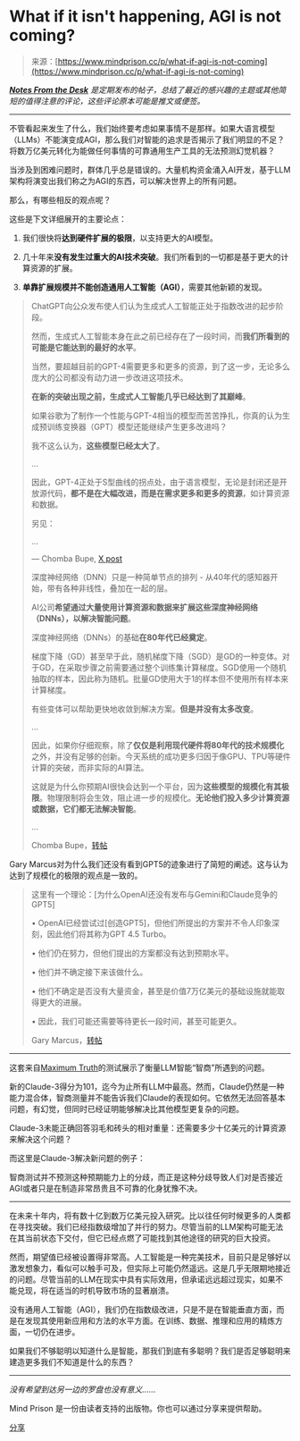 <!--yml

category: 未分类

date: 2024-05-27 14:42:54

-->

# What if it isn't happening, AGI is not coming?

> 来源：[https://www.mindprison.cc/p/what-if-agi-is-not-coming](https://www.mindprison.cc/p/what-if-agi-is-not-coming)

***[Notes From the Desk](https://www.mindprison.cc/s/notes-from-the-desk)** 是定期发布的帖子，总结了最近的感兴趣的主题或其他简短的值得注意的评论，这些评论原本可能是推文或便签。*

* * *

不管看起来发生了什么，我们始终要考虑如果事情不是那样。如果大语言模型（LLMs）不能演变成AGI，那么我们对智能的追求是否揭示了我们明显的不足？将数万亿美元转化为能做任何事情的可靠通用生产工具的无法预测幻觉机器？

当涉及到困难问题时，群体几乎总是错误的。大量机构资金涌入AI开发，基于LLM架构将演变出我们称之为AGI的东西，可以解决世界上的所有问题。

那么，有哪些相反的观点呢？

这些是下文详细展开的主要论点：

1.  我们很快将**达到硬件扩展的极限**，以支持更大的AI模型。

1.  几十年来**没有发生过重大的AI技术突破**。我们所看到的一切都是基于更大的计算资源的扩展。

1.  **单靠扩展规模并不能创造通用人工智能（AGI）**，需要其他新颖的发现。

> ChatGPT向公众发布使人们认为生成式人工智能正处于指数改进的起步阶段。
> 
> 然而，生成式人工智能本身在此之前已经存在了一段时间，而**我们所看到的可能是它能达到的最好的水平**。
> 
> 当然，要超越目前的GPT-4需要更多和更多的资源，到了这一步，无论多么庞大的公司都没有动力进一步改进这项技术。
> 
> **在新的突破出现之前，生成式人工智能几乎已经达到了其巅峰**。
> 
> 如果谷歌为了制作一个性能与GPT-4相当的模型而苦苦挣扎，你真的认为生成预训练变换器（GPT）模型还能继续产生更多改进吗？
> 
> 我不这么认为，**这些模型已经太大了**。
> 
> …
> 
> 因此，GPT-4正处于S型曲线的拐点处，由于语言模型，无论是封闭还是开放源代码，**都不是在大幅改进，而是在需求更多和更多的资源**，如计算资源和数据。
> 
> 另见：
> 
> …
> 
> — Chomba Bupe, [X post](https://twitter.com/ChombaBupe/status/1763617694023033226)
> 
> 深度神经网络（DNN）只是一种简单节点的排列 - 从40年代的感知器开始，带有各种非线性，叠加在一起的层。
> 
> AI公司**希望通过大量使用计算资源和数据来扩展这些深度神经网络（DNNs），以解决智能问题**。
> 
> 深度神经网络（DNNs）的基础**在80年代已经奠定**。
> 
> 梯度下降（GD）甚至早于此，随机梯度下降（SGD）是GD的一种变体。对于GD，在采取步骤之前需要通过整个训练集计算梯度。SGD使用一个随机抽取的样本，因此称为随机。批量GD使用大于1的样本但不使用所有样本来计算梯度。
> 
> 有些变体可以帮助更快地收敛到解决方案。**但是并没有太多改变**。
> 
> …
> 
> 因此，如果你仔细观察，除了**仅仅是利用现代硬件将80年代的技术规模化**之外，并没有足够的创新。今天系统的成功更多归因于像GPU、TPU等硬件计算的突破，而非实际的AI算法。
> 
> 这就是为什么你预期AI很快会达到一个平台，因为**这些模型的规模化有其极限**。物理限制将会生效，阻止进一步的规模化。**无论他们投入多少计算资源或数据，它们都无法解决智能**。
> 
> …
> 
> Chomba Bupe，[转帖](https://twitter.com/ChombaBupe/status/1763982592351629767)

Gary Marcus对为什么我们还没有看到GPT5的迹象进行了简短的阐述。这与认为达到了规模化的极限的观点是一致的。

> 这里有一个理论：[为什么OpenAI还没有发布与Gemini和Claude竞争的GPT5]
> 
> • OpenAI已经尝试过[创造GPT5]，但他们所提出的方案并不令人印象深刻，因此他们将其称为GPT 4.5 Turbo。
> 
> • 他们仍在努力，但他们提出的方案都没有达到预期水平。
> 
> • 他们并不确定接下来该做什么。
> 
> • 他们不确定是否没有大量资金，甚至是价值7万亿美元的基础设施就能取得更大的进展。
> 
> • 因此，我们可能还需要等待更长一段时间，甚至可能更久。
> 
> Gary Marcus，[转帖](https://twitter.com/GaryMarcus/status/1765198638182256780)

* * *

这套来自[Maximum Truth](https://www.maximumtruth.org/p/ais-ranked-by-iq-ai-passes-100-iq)的测试展示了衡量LLM智能“智商”所遇到的问题。

新的Claude-3得分为101，迄今为止所有LLM中最高。然而，Claude仍然是一种能力混合体，智商测量并不能告诉我们Claude的表现如何。它依然无法回答基本问题，有幻觉，但同时已经证明能够解决比其他模型更复杂的问题。

Claude-3未能正确回答羽毛和砖头的相对重量：还需要多少十亿美元的计算资源来解决这个问题？

而这里是Claude-3解决新问题的例子：

智商测试并不预测这种预期能力上的分歧，而正是这种分歧导致人们对是否接近AGI或者只是在制造非常昂贵且不可靠的化身犹豫不决。

* * *

在未来十年内，将有数十亿到数万亿美元投入研究。比以往任何时候更多的人类都在寻找突破。我们已经指数级增加了并行的努力。尽管当前的LLM架构可能无法在其当前状态下交付，但它已经点燃了可能找到其他途径的研究的巨大投资。

然而，期望值已经被设置得非常高。人工智能是一种完美技术，目前只是足够好以激发想象力，看似可以触手可及，但实际上可能仍然遥远。这是几乎无限期地接近的问题。尽管当前的LLM在现实中具有实际效用，但承诺远远超过现实，如果不能兑现，将在适当的时机导致市场的显著崩溃。

没有通用人工智能（AGI），我们仍在指数级改进，只是不是在智能垂直方面，而是在发现其使用新应用和方法的水平方面。在训练、数据、推理和应用的精炼方面，一切仍在进步。

如果我们不够聪明以知道什么是智能，那我们到底有多聪明？我们是否足够聪明来建造更多我们不知道是什么的东西？

* * *

*没有希望到达另一边的罗盘也没有意义......*

Mind Prison 是一份由读者支持的出版物。你也可以通过分享来提供帮助。

[分享](https://www.mindprison.cc/p/what-if-agi-is-not-coming?utm_source=substack&utm_medium=email&utm_content=share&action=share)
